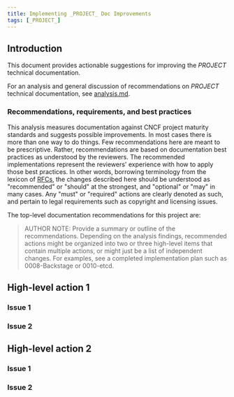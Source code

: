 ```yaml
---
title: Implementing _PROJECT_ Doc Improvements
tags: [_PROJECT_]
---
```


<!-- markdownlint-disable no-duplicate-heading -->

## Introduction

This document provides actionable suggestions for improving the _PROJECT_
technical documentation.

For an analysis and general discussion of recommendations on _PROJECT_ technical
documentation, see [analysis.md](analysis.md).

### Recommendations, requirements, and best practices

This analysis measures documentation against CNCF project maturity standards and
suggests possible improvements. In most cases there is more than one way to do
things. Few recommendations here are meant to be prescriptive. Rather,
recommendations are based on documentation best practices as understood by the
reviewers. The recommended implementations represent the reviewers' experience
with how to apply those best practices. In other words, borrowing terminology
from the lexicon of [RFCs][rfc-keywords], the changes described here should be
understood as "recommended" or "should" at the strongest, and "optional" or
"may" in many cases. Any "must" or "required" actions are clearly denoted as
such, and pertain to legal requirements such as copyright and licensing issues.

The top-level documentation recommendations for this project are:

> AUTHOR NOTE: Provide a summary or outline of the recommendations. Depending on
> the analysis findings, recommended actions might be organized into two or
> three high-level items that contain multiple actions, or might just be a list
> of independent changes. For examples, see a completed implementation plan such
> as 0008-Backstage or 0010-etcd.

## High-level action 1

### Issue 1

### Issue 2

## High-level action 2

### Issue 1

### Issue 2

[rfc-keywords]: https://www.rfc-editor.org/rfc/rfc2119
